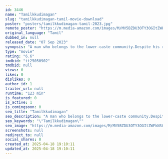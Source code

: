 ```yaml
---
id: 3446
name: "Tamilkkudimagan"
slug: "tamilkkudimagan-tamil-movie-download"
poster: "posters/tamilkkudimagan-tamil-2023.jpg"
remote_poster: "https://m.media-amazon.com/images/M/MV5BZDU3OTY3OGItZWFkNS00OWI5LWEwZDktYmU3ZjY3Yjc5OWU1XkEyXkFqcGc@._V1_SX300.jpg"
original_language: "Tamil"
dubbed_in: null
released_date: "07 Sep 2023"
synopsis: "A man who belongs to the lower-caste community.Despite his respectable job, he has still been called by the upper caste people to perform the death rituals. However, he refrains from performing his cast-assigned job."
type: "movie"
rating: "6.6"
imdbid: "tt25050902"
tmdbid: null
views: 0
likes: 0
dislikes: 0
author_id: 1
trailer_url: null
runtime: "123 min"
is_featured: 0
is_active: 1
is_comingsoon: 0
seo_title: "Tamilkkudimagan"
seo_description: "A man who belongs to the lower-caste community.Despite his respectable job, he has still been called by the upper caste people to perform the death rituals. However, he refrains from performing his cast-assigned job."
seo_keywords: "\"Tamilkkudimagan\""
seo_image: "https://m.media-amazon.com/images/M/MV5BZDU3OTY3OGItZWFkNS00OWI5LWEwZDktYmU3ZjY3Yjc5OWU1XkEyXkFqcGc@._V1_SX300.jpg"
screenshots: null
redirect_to: null
social_shares: 0
created_at: 2025-04-18 19:10:11
updated_at: 2025-04-18 19:10:11
---
```


